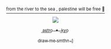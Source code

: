 <p align="center">
<a href="https://x.com/barefacelino/status/1791041334683255200">
  <sup>from the river to the sea , palestine will be free 🍉</sup>
<p align="center">

  <p align="center">
  <img src="https://i.imgur.com/2Tj0HlT.jpeg" />
</p>

  </p> 
<p align="center">
  <sub> a͟s͟t͟r͟o͟‎ ‎ ✦‎ ‎ k͟y͟o͟ </sub></sub>
<p align="center">
<a href="https://kyodraw.straw.page/"> <sub> draw me smthn :] </sub>



